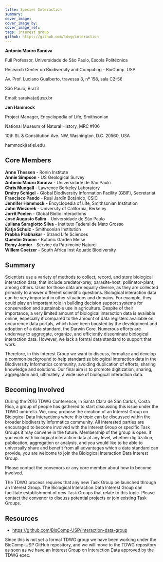 ```yaml
---
title: Species Interaction
summary: 
cover_image: 
cover_image_by: 
cover_image_ref: 
tags: interest group
github: https://github.com/tdwg/interaction
---
```


**Antonio Mauro Saraiva**


Full Professor, Universidade de São Paulo, Escola Politécnica 

Research Center on Biodiversity and Computing - BioComp. USP

Av. Prof. Luciano Gualberto, travessa 3, nº 158, sala C2-56

São Paulo, Brazil

Email: saraiva(at)usp.br
 
 
**Jen Hammock**


Project Manager, Encyclopedia of Life, Smithsonian

National Museum of Natural History, MRC #106

10th St. & Constitution Ave. NW, Washington, D.C. 20560, USA

hammockj(at)si.edu

## Core Members

**Anne Thessen** - Ronin Institute  
**Annie Simpson** - US Geological Survey  
**Antonio Mauro Saraiva** - Universidade de São Paulo  
**Chris Mungall** - Lawrence Berkeley Laboratory  
**Dmitry Schigel** - Global Biodiversity Information Facility (GBIF), Secretariat  
**Francisco Pando** - Real Jardín Botánico,  CSIC  
**Jennifer Hammock** - Encyclopedia of Life, Smithsonian Institution  
**John Wiezorek** - University of California, Berkeley  
**Jorrit Poelen** - Global Biotic Interactions  
**José Augusto Salim** - Universidade de São Paulo  
**Juliana Saragiotto Silva** - Instituto Federal de Mato Grosso  
**Katja Schulz** - Smithsonian Institution  
**Prabha Prabhakar** - Strand Life Sciences  
**Quentin Groom** - Botanic Garden Meise  
**Remy Jomier** -   Service du Patrimoine Naturel  
**Willem Coetzer** - South Africa  Inst Aquatic Biodiversity  

## Summary 

Scientists use a variety of methods to collect, record, and store biological interaction data, that include predator-prey, parasite-host, pollinator-plant, among others. Uses for those data are equally diverse, as they are collected primarily to answer different scientific questions. Biological interaction data can be very important in other situations and domains. For example, they could play an important role in building decision support systems for conservation and sustainable use in agriculture. 
Despite of their importance, a very limited amount of biological interaction data is available online, especially if compared to the amount of data registers available on occurrence data portals, which have been boosted by the development and adoption of a data standard, the Darwin Core. Numerous efforts are underway to aggregate, organize, and efficiently disseminate biological interaction data. However, we lack a formal data standard to support that work.

Therefore,  in this Interest Group we want to discuss, formalize and develop a common background to help standardize biological interaction data in the Biodiversity Informatics community, avoiding duplication of efforts, sharing knowledge and solutions. Our final aim is to promote digitization, sharing, aggregation and, ultimately, a wide use of biological interaction data.

## Becoming Involved
 
During the 2016 TDWG Conference, in Santa Clara de San Carlos, Costa Rica, a group of people has gathered to start discussing this issue under the TDWG umbrella. We, now, propose the creation of an Interest Group on Biological Data Interactions where this topic can be discussed within the broader biodiversity informatics community. 
All interested parties are encouraged to become involved with the Interest Group or specific Task Groups it may convene in the future. Membership of the group is open. If you work with biological interaction data at any level, whether digitization, publication, aggregation or analysis, and you would like to be able to universally share and benefit from all advantages which a data standard can provide, you are welcome to join the Biological Interaction Data Interest Group. 
 
Please contact the convenors or any core member about how to become involved. 
 
The TDWG process requires that any new Task Group be launched through an Interest Group. The Biological Interaction Data Interest Group can facilitate establishment of new Task Groups that relate to this topic. Please contact the convenor to discuss potential projects or join existing Task Groups. 
 
 
## Resources
- https://github.com/BioComp-USP/interaction-data-group

Since this is not yet a formal TDWG group we have been working under the BioComp-USP GitHub repository, and we will move to the TDWG repository as soon as we have an Interest Group on Interaction Data approved by the TDWG exec.
